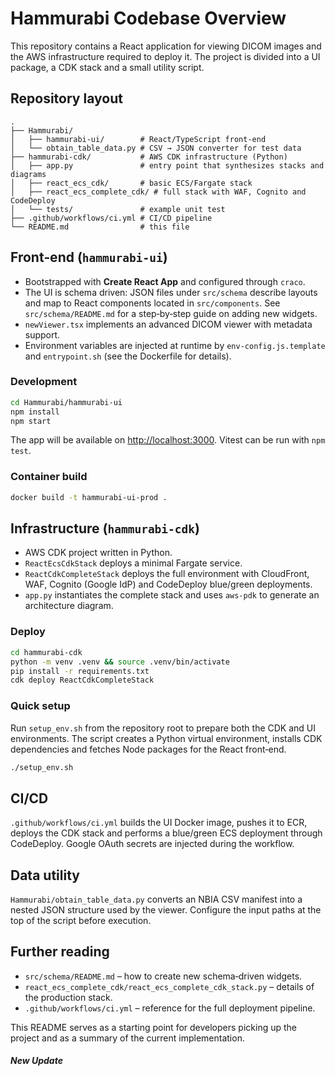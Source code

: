 # Hammurabi Codebase Overview

This repository contains a React application for viewing DICOM images and the AWS infrastructure required to deploy it. The project is divided into a UI package, a CDK stack and a small utility script.

## Repository layout

```
.
├── Hammurabi/
│   ├── hammurabi-ui/        # React/TypeScript front‑end
│   └── obtain_table_data.py # CSV → JSON converter for test data
├── hammurabi-cdk/           # AWS CDK infrastructure (Python)
│   ├── app.py               # entry point that synthesizes stacks and diagrams
│   ├── react_ecs_cdk/       # basic ECS/Fargate stack
│   ├── react_ecs_complete_cdk/ # full stack with WAF, Cognito and CodeDeploy
│   └── tests/               # example unit test
├── .github/workflows/ci.yml # CI/CD pipeline
└── README.md                # this file
```

## Front‑end (`hammurabi-ui`)

* Bootstrapped with **Create React App** and configured through `craco`.
* The UI is schema driven: JSON files under `src/schema` describe layouts and map to React components located in `src/components`. See `src/schema/README.md` for a step‑by‑step guide on adding new widgets.
* `newViewer.tsx` implements an advanced DICOM viewer with metadata support.
* Environment variables are injected at runtime by `env-config.js.template` and `entrypoint.sh` (see the Dockerfile for details).

### Development

```bash
cd Hammurabi/hammurabi-ui
npm install
npm start
```

The app will be available on <http://localhost:3000>. Vitest can be run with `npm test`.

### Container build

```bash
docker build -t hammurabi-ui-prod .
```

## Infrastructure (`hammurabi-cdk`)

* AWS CDK project written in Python.
* `ReactEcsCdkStack` deploys a minimal Fargate service.
* `ReactCdkCompleteStack` deploys the full environment with CloudFront, WAF, Cognito (Google IdP) and CodeDeploy blue/green deployments.
* `app.py` instantiates the complete stack and uses `aws-pdk` to generate an architecture diagram.

### Deploy

```bash
cd hammurabi-cdk
python -m venv .venv && source .venv/bin/activate
pip install -r requirements.txt
cdk deploy ReactCdkCompleteStack
```

### Quick setup

Run `setup_env.sh` from the repository root to prepare both the CDK and UI
environments. The script creates a Python virtual environment, installs CDK
dependencies and fetches Node packages for the React front‑end.

```bash
./setup_env.sh
```

## CI/CD

`.github/workflows/ci.yml` builds the UI Docker image, pushes it to ECR, deploys the CDK stack and performs a blue/green ECS deployment through CodeDeploy. Google OAuth secrets are injected during the workflow.

## Data utility

`Hammurabi/obtain_table_data.py` converts an NBIA CSV manifest into a nested JSON structure used by the viewer. Configure the input paths at the top of the script before execution.

## Further reading

* `src/schema/README.md` – how to create new schema‑driven widgets.
* `react_ecs_complete_cdk/react_ecs_complete_cdk_stack.py` – details of the production stack.
* `.github/workflows/ci.yml` – reference for the full deployment pipeline.

This README serves as a starting point for developers picking up the project and as a summary of the current implementation.

##### New Update